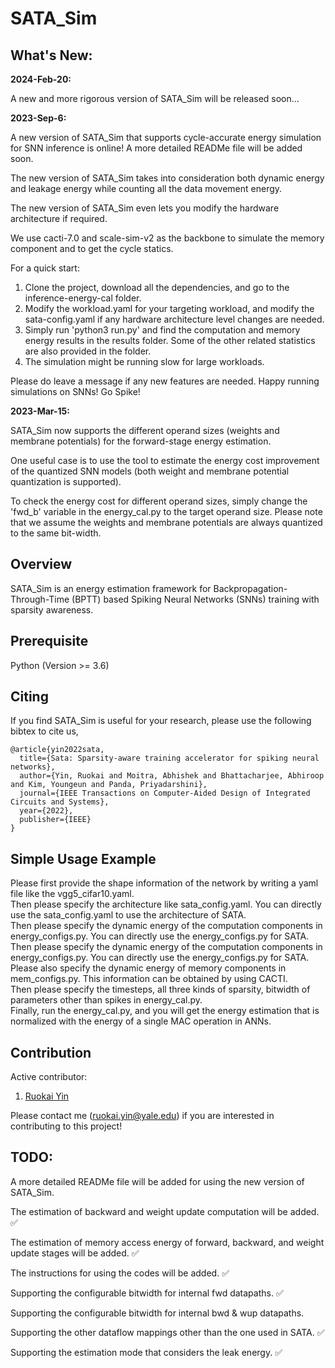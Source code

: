 # SATA_Sim

## What's New:
**2024-Feb-20:**

A new and more rigorous version of SATA_Sim will be released soon...

**2023-Sep-6:**

A new version of SATA_Sim that supports cycle-accurate energy simulation for SNN inference is online! A more detailed READMe file will be added soon.

The new version of SATA_Sim takes into consideration both dynamic energy and leakage energy while counting all the data movement energy. 

The new version of SATA_Sim even lets you modify the hardware architecture if required.

We use cacti-7.0 and scale-sim-v2 as the backbone to simulate the memory component and to get the cycle statics.

For a quick start:

1. Clone the project, download all the dependencies, and go to the inference-energy-cal folder.
2. Modify the workload.yaml for your targeting workload, and modify the sata-config.yaml if any hardware architecture level changes are needed.
3. Simply run 'python3 run.py' and find the computation and memory energy results in the results folder. Some of the other related statistics are also provided in the folder.
4. The simulation might be running slow for large workloads.

Please do leave a message if any new features are needed. Happy running simulations on SNNs! Go Spike!


**2023-Mar-15:**

SATA_Sim now supports the different operand sizes (weights and membrane potentials) for the forward-stage energy estimation.

One useful case is to use the tool to estimate the energy cost improvement of the quantized SNN models (both weight and membrane potential quantization is supported).

To check the energy cost for different operand sizes, simply change the 'fwd_b' variable in the energy_cal.py to the target operand size. Please note that we assume the weights and membrane potentials are always quantized to the same bit-width.



## Overview

SATA_Sim is an energy estimation framework for Backpropagation-Through-Time (BPTT) based Spiking Neural Networks (SNNs) training with sparsity awareness.

## Prerequisite

Python (Version >= 3.6)

## Citing
If you find SATA_Sim is useful for your research, please use the following bibtex to cite us,

```
@article{yin2022sata,
  title={Sata: Sparsity-aware training accelerator for spiking neural networks},
  author={Yin, Ruokai and Moitra, Abhishek and Bhattacharjee, Abhiroop and Kim, Youngeun and Panda, Priyadarshini},
  journal={IEEE Transactions on Computer-Aided Design of Integrated Circuits and Systems},
  year={2022},
  publisher={IEEE}
}
```

## Simple Usage Example
<p>Please first provide the shape information of the network by writing a yaml file like the vgg5_cifar10.yaml. <br>
Then please specify the architecture like sata_config.yaml. You can directly use the sata_config.yaml to use the architecture of SATA.<br>
Then please specify the dynamic energy of the computation components in energy_configs.py. You can directly use the energy_configs.py for SATA.<br>
Then please specify the dynamic energy of the computation components in energy_configs.py. You can directly use the energy_configs.py for SATA.<br>
Please also specify the dynamic energy of memory components in mem_configs.py. This information can be obtained by using CACTI.<br>
Then please specify the timesteps, all three kinds of sparsity, bitwidth of parameters other than spikes in energy_cal.py.<br>
Finally, run the energy_cal.py, and you will get the energy estimation that is normalized with the energy of a single MAC operation in ANNs.</p>

## Contribution
Active contributor:
1. [Ruokai Yin](https://ruokaiyin.github.io/)

Please contact me (ruokai.yin@yale.edu) if you are interested in contributing to this project!

## TODO:

A more detailed READMe file will be added for using the new version of SATA_Sim.

The estimation of backward and weight update computation will be added. :white_check_mark:

The estimation of memory access energy of forward, backward, and weight update stages will be added. :white_check_mark:

The instructions for using the codes will be added. :white_check_mark:

Supporting the configurable bitwidth for internal fwd datapaths. :white_check_mark:

Supporting the configurable bitwidth for internal bwd & wup datapaths.

Supporting the other dataflow mappings other than the one used in SATA. :white_check_mark:

Supporting the estimation mode that considers the leak energy. :white_check_mark:
